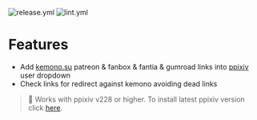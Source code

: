 ![release.yml](https://github.com/EnergoStalin/ppixiv-kemono/actions/workflows/release.yaml/badge.svg)
![lint.yml](https://github.com/EnergoStalin/ppixiv-kemono/actions/workflows/lint.yaml/badge.svg)

# Features

- Add [kemono.su](https://kemono.su) patreon & fanbox & fantia & gumroad links into [ppixiv](https://greasyfork.org/en/scripts/370418-ppixiv-for-pixiv) user dropdown
- Check links for redirect against kemono avoiding dead links

> :memo: Works with ppixiv v228 or higher. To install latest ppixiv version click [here](https://ppixiv.org/install).

